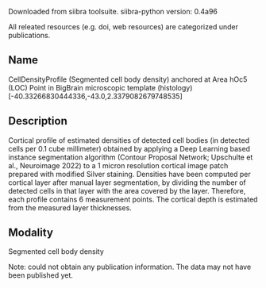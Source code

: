 
Downloaded from siibra toolsuite.
siibra-python version: 0.4a96

All releated resources (e.g. doi, web resources) are categorized under publications.

Name
----
CellDensityProfile (Segmented cell body density) anchored at Area hOc5 (LOC) Point in BigBrain microscopic template (histology) [-40.33266830444336,-43.0,2.3379082679748535]

Description
-----------
Cortical profile of estimated densities of detected cell bodies (in detected cells per 0.1 cube millimeter) obtained by applying a Deep Learning based instance segmentation algorithm (Contour Proposal Network; Upschulte et al., Neuroimage 2022) to a 1 micron resolution cortical image patch prepared with modified Silver staining. Densities have been computed per cortical layer after manual layer segmentation, by dividing the number of detected cells in that layer with the area covered by the layer. Therefore, each profile contains 6 measurement points. The cortical depth is estimated from the measured layer thicknesses.

Modality
--------
Segmented cell body density

Note: could not obtain any publication information. The data may not have been published yet.
